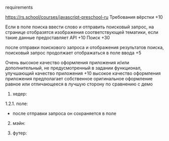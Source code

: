 requirements

https://rs.school/courses/javascript-preschool-ru
 Требования вёрстки +10
<!-- на странице есть несколько фото и строка поиска +5 -->
<!-- в футере приложения есть ссылка на гитхаб автора приложения, год создания приложения, логотип курса со ссылкой на курс +5 -->
<!-- При загрузке приложения на странице отображаются полученные от API изображения +10 -->
Если в поле поиска ввести слово и отправить поисковый запрос, на странице отобразятся изображения соответствующей тематики, если такие данные предоставляет API +10
Поиск +30
<!-- при открытии приложения курсор находится в поле ввода +5 -->
<!-- есть placeholder +5 -->
<!-- автозаполнение поля ввода отключено (нет выпадающего списка с предыдущими запросами) +5 -->
<!-- поисковый запрос можно отправить нажатием клавиши Enter +5 -->
после отправки поискового запроса и отображения результатов поиска, поисковый запрос продолжает отображаться в поле ввода +5
<!-- в поле ввода есть крестик, при клике по которому поисковый запрос из поля ввода удаляется и отображается placeholder +5 -->
Очень высокое качество оформления приложения и/или дополнительный, не предусмотренный в задании функционал, улучшающий качество приложения +10
высокое качество оформления приложения предполагает собственное оригинальное оформление равное или отличающееся в лучшую сторону по сравнению с демо
 


<!-- адаптив: ширина страницы от 1920рх до 768рх -->

  1. хедер:
<!-- 1.1. слева логотип -->
<!-- 1.2. справа поле ввода для поиска: -->
1.2.1. поле:
   <!-- - без автозаполнения -->
   <!-- - при открытии страницы курсор в поле поиска  -->
   <!-- - отправка запроса допустима через Enter -->
   - после отправки запроса он сохраняется в поле
   <!-- - в поле ввода есть крестик для сброса введеного запроса (возвращается placeholder) -->
   <!-- - внутри поля слева placeholder - "search.." -->
   <!-- - справа поля лупа -->

  2. мэйн:
<!-- 2.1. подборка изображений высота 214,  -->
<!-- 2.2. ширина адаптивная:  -->
   <!-- - desktop 380,  -->
   <!-- - mobile - 100% -->

  3. футер:
<!-- 3.1. ссылка на гитхаб автора -->
<!-- 3.2. логотип курса => ссылка на курс -->

  <!-- 4. интерактивность элементов !!!!!! -->
 